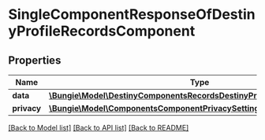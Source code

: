 # SingleComponentResponseOfDestinyProfileRecordsComponent

## Properties
Name | Type | Description | Notes
------------ | ------------- | ------------- | -------------
**data** | [**\Bungie\Model\DestinyComponentsRecordsDestinyProfileRecordsComponent**](DestinyComponentsRecordsDestinyProfileRecordsComponent.md) |  | [optional] 
**privacy** | [**\Bungie\Model\ComponentsComponentPrivacySetting**](ComponentsComponentPrivacySetting.md) |  | [optional] 

[[Back to Model list]](../README.md#documentation-for-models) [[Back to API list]](../README.md#documentation-for-api-endpoints) [[Back to README]](../README.md)


